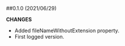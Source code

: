 ##0.1.0 (2021/06/29)

**CHANGES**

 - Added fileNameWithoutExtension property.
 - First logged version.
